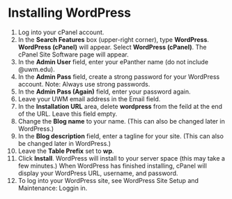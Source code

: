 # Installing WordPress

1. Log into your cPanel account.
2. In the **Search Features** box \(upper-right corner\), type **WordPress**. **WordPress \(cPanel\)** will appear. Select **WordPress \(cPanel\)**. The cPanel Site Software page will appear.
3. In the **Admin User** field, enter your ePanther name \(do not include @uwm.edu\).
4. In the **Admin Pass** field, create a strong password for your WordPress account. Note: Always use strong passwords. 
5. In the **Admin Pass \(Again\)** field, enter your password again.
6. Leave your UWM email address in the Email field.
7. In the **Installation URL** area, delete **wordpress** from the feild at the end of the URL. Leave this field empty. 
8. Change the **Blog name** to your name. \(This can also be changed later in WordPress.\)
9. In the **Blog description** field, enter a tagline for your site. \(This can also be changed later in WordPress.\)
10. Leave the **Table Prefix** set to **wp**.
11. Click **Install**. WordPress will install to your server space \(this may take a few minutes.\) When WordPress has finished installing, cPanel will display your WordPress URL, username, and password.
12. To log into your WordPress site, see WordPress Site Setup and Maintenance: Loggin in.

